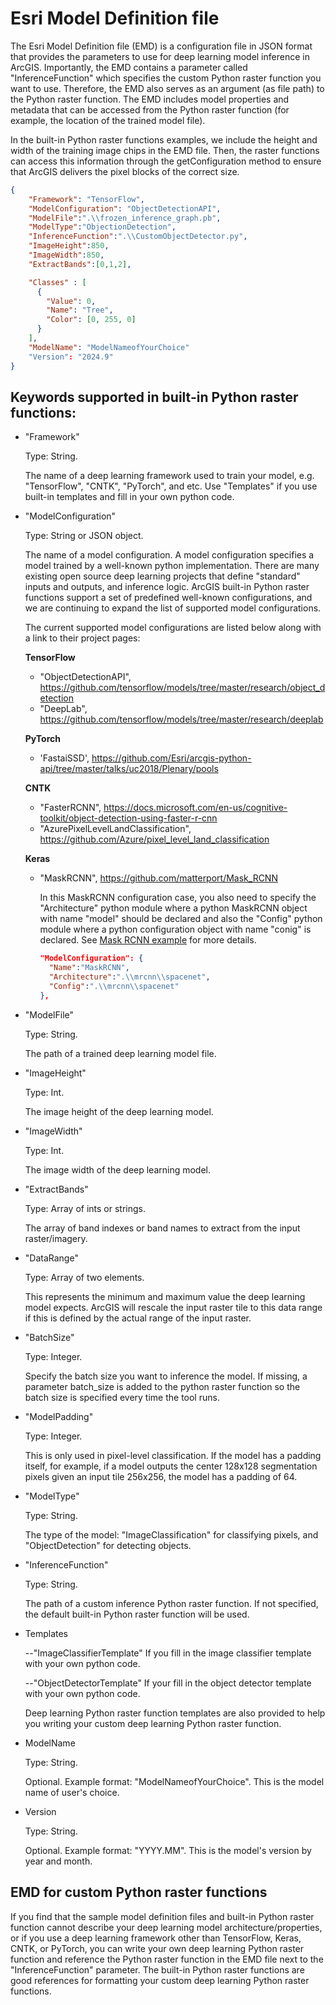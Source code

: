 # Esri Model Definition file

The Esri Model Definition file (EMD) is a configuration file in JSON format that provides the parameters to use 
for deep learning model inference in ArcGIS. Importantly, the EMD contains a parameter 
called "InferenceFunction" which specifies the custom Python raster function you want to use. Therefore, the EMD also 
serves as an argument (as file path) to the Python raster function. The EMD includes model properties and metadata 
that can be accessed from the Python raster function (for example, the location of the trained model file).

In the built-in Python raster functions examples, we include the height and width of the training image chips 
in the EMD file. Then, the raster functions can access this information through the getConfiguration method
to ensure that ArcGIS delivers the pixel blocks of the correct size. 

```json
{
    "Framework": "TensorFlow",
    "ModelConfiguration": "ObjectDetectionAPI",
    "ModelFile":".\\frozen_inference_graph.pb",
    "ModelType":"ObjectionDetection",
    "InferenceFunction":".\\CustomObjectDetector.py",
    "ImageHeight":850,
    "ImageWidth":850,
    "ExtractBands":[0,1,2],

    "Classes" : [
      {
        "Value": 0,
        "Name": "Tree",
        "Color": [0, 255, 0]
      }
    ],
    "ModelName": "ModelNameofYourChoice"
    "Version": "2024.9"
}
```
## Keywords supported in built-in Python raster functions:
- "Framework"

  Type: String.

  The name of a deep learning framework used to train your model, e.g. "TensorFlow", "CNTK", "PyTorch", and etc. Use 
  "Templates" if you use built-in templates and fill in your own python code.

- "ModelConfiguration"

  Type: String or JSON object.

  The name of a model configuration. A model configuration specifies a model trained by a well-known python implementation.
  There are many existing open source deep learning projects that define "standard" inputs and outputs, 
  and inference logic. ArcGIS built-in Python raster functions support a set of predefined well-known 
  configurations, and we are continuing to expand the list of supported model configurations. 

  The current supported model configurations are listed below along
  with a link to their project pages:

  **TensorFlow**
  - "ObjectDetectionAPI", https://github.com/tensorflow/models/tree/master/research/object_detection
  - "DeepLab", https://github.com/tensorflow/models/tree/master/research/deeplab
  
  **PyTorch**
  - 'FastaiSSD', https://github.com/Esri/arcgis-python-api/tree/master/talks/uc2018/Plenary/pools
  
  **CNTK**
  - "FasterRCNN", https://docs.microsoft.com/en-us/cognitive-toolkit/object-detection-using-faster-r-cnn
  - "AzurePixelLevelLandClassification", https://github.com/Azure/pixel_level_land_classification
    
  **Keras**
  - "MaskRCNN", https://github.com/matterport/Mask_RCNN
  
    In this MaskRCNN configuration case, you also need to specify the "Architecture" python module where a python 
    MaskRCNN object with name "model" should be declared and also the "Config" python module where a python 
    configuration object with name "conig" is declared. See [Mask RCNN example](../examples/keras/mask_rcnn/README.md)
    for more details.
    ```json
    "ModelConfiguration": {
      "Name":"MaskRCNN",
      "Architecture":".\\mrcnn\\spacenet",
      "Config":".\\mrcnn\\spacenet"
    },
    ```

- "ModelFile"

  Type: String.

  The path of a trained deep learning model file.
  
- "ImageHeight"

  Type: Int.

  The image height of the deep learning model.
  
- "ImageWidth"

  Type: Int.

  The image width of the deep learning model.
  
- "ExtractBands"

  Type: Array of ints or strings.

  The array of band indexes or band names to extract from the input raster/imagery.
  
- "DataRange"

  Type: Array of two elements.
  
  This represents the minimum and maximum value the deep learning model expects. ArcGIS will 
  rescale the input raster tile to this data range if this is defined by the actual range of the input raster.
  
- "BatchSize"

  Type: Integer.
  
  Specify the batch size you want to inference the model. If missing, a parameter batch_size is added to the python
  raster function so the batch size is specified every time the tool runs.
 
- "ModelPadding"
 
  Type: Integer.
  
  This is only used in pixel-level classification. If the model has a padding itself, for example, if a model outputs
  the center 128x128 segmentation pixels given an input tile 256x256, the model has a padding of 64.

- "ModelType"

  Type: String.

  The type of the model: "ImageClassification" for classifying pixels, and "ObjectDetection" for detecting objects.
 
- "InferenceFunction"

  Type: String.

  The path of a custom inference Python raster function. If not specified, the default built-in Python raster function
  will be used. 
  
- Templates

    --"ImageClassifierTemplate" If you fill in the image classifier template with your own python code.
    
    --"ObjectDetectorTemplate" If your fill in the object detector template with your own python code.

  Deep learning Python raster function templates are also provided to help you writing your custom deep learning 
  Python raster function.  
  
- ModelName

  Type: String.

  Optional. Example format: "ModelNameofYourChoice". This is the model name of user's choice.  
  
- Version

  Type: String.

  Optional. Example format: "YYYY.MM". This is the model's version by year and month.

## EMD for custom Python raster functions
If you find that the sample model definition files and built-in Python raster function cannot describe your deep learning
model architecture/properties, or if you use a deep learning framework other than TensorFlow, Keras, CNTK, or PyTorch, you
can write your own deep learning Python raster function and reference the Python raster function in the EMD file next 
to the "InferenceFunction" parameter. The built-in Python raster functions are good references for formatting your custom
deep learning Python raster functions. 



